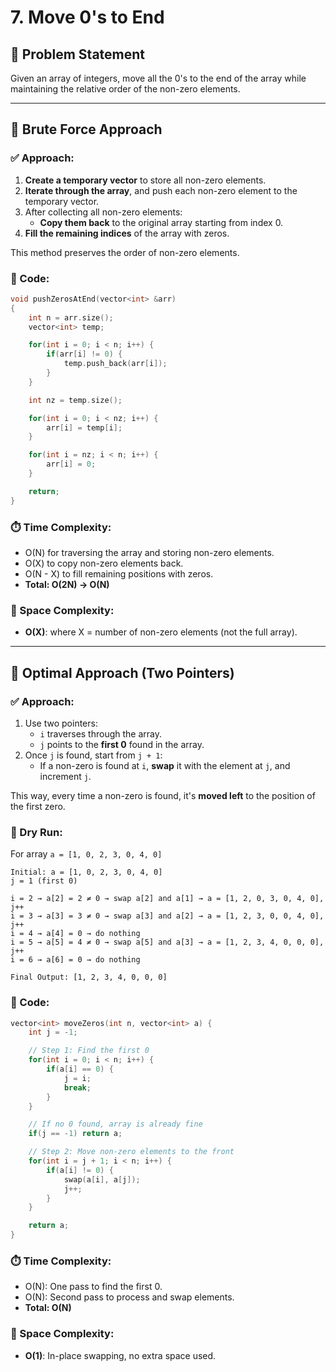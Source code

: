 # 7. Move 0's to End

## 🧠 Problem Statement

Given an array of integers, move all the 0's to the end of the array while maintaining the relative order of the non-zero elements.

---

## 🔹 Brute Force Approach

### ✅ Approach:

1. **Create a temporary vector** to store all non-zero elements.
2. **Iterate through the array**, and push each non-zero element to the temporary vector.
3. After collecting all non-zero elements:
   - **Copy them back** to the original array starting from index 0.
4. **Fill the remaining indices** of the array with zeros.

This method preserves the order of non-zero elements.

### 🧾 Code:
```cpp
void pushZerosAtEnd(vector<int> &arr) 
{
    int n = arr.size();
    vector<int> temp;

    for(int i = 0; i < n; i++) {
        if(arr[i] != 0) {
            temp.push_back(arr[i]);
        }
    }

    int nz = temp.size();

    for(int i = 0; i < nz; i++) {
        arr[i] = temp[i];
    }

    for(int i = nz; i < n; i++) {
        arr[i] = 0;
    }

    return;
}
```

### ⏱️ Time Complexity:
- O(N) for traversing the array and storing non-zero elements.
- O(X) to copy non-zero elements back.
- O(N - X) to fill remaining positions with zeros.
- **Total: O(2N) → O(N)**

### 💾 Space Complexity:
- **O(X)**: where X = number of non-zero elements (not the full array).

---

## 🔹 Optimal Approach (Two Pointers)

### ✅ Approach:

1. Use two pointers:
   - `i` traverses through the array.
   - `j` points to the **first 0** found in the array.
2. Once `j` is found, start from `j + 1`:
   - If a non-zero is found at `i`, **swap** it with the element at `j`, and increment `j`.

This way, every time a non-zero is found, it's **moved left** to the position of the first zero.

### 🧪 Dry Run:

For array `a = [1, 0, 2, 3, 0, 4, 0]`

```
Initial: a = [1, 0, 2, 3, 0, 4, 0]
j = 1 (first 0)

i = 2 → a[2] = 2 ≠ 0 → swap a[2] and a[1] → a = [1, 2, 0, 3, 0, 4, 0], j++
i = 3 → a[3] = 3 ≠ 0 → swap a[3] and a[2] → a = [1, 2, 3, 0, 0, 4, 0], j++
i = 4 → a[4] = 0 → do nothing
i = 5 → a[5] = 4 ≠ 0 → swap a[5] and a[3] → a = [1, 2, 3, 4, 0, 0, 0], j++
i = 6 → a[6] = 0 → do nothing

Final Output: [1, 2, 3, 4, 0, 0, 0]
```

### 🧾 Code:
```cpp
vector<int> moveZeros(int n, vector<int> a) {
    int j = -1;

    // Step 1: Find the first 0
    for(int i = 0; i < n; i++) {
        if(a[i] == 0) {
            j = i;
            break;
        }
    }

    // If no 0 found, array is already fine
    if(j == -1) return a;

    // Step 2: Move non-zero elements to the front
    for(int i = j + 1; i < n; i++) {
        if(a[i] != 0) {
            swap(a[i], a[j]);
            j++;
        }
    }

    return a;
}
```

### ⏱️ Time Complexity:
- O(N): One pass to find the first 0.
- O(N): Second pass to process and swap elements.
- **Total: O(N)**

### 💾 Space Complexity:
- **O(1)**: In-place swapping, no extra space used.
